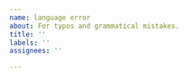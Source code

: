 ```yaml
---
name: language error
about: For typos and grammatical mistakes.
title: ''
labels: ''
assignees: ''

---
```



